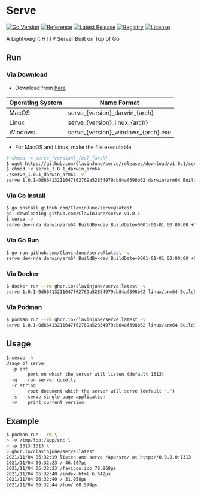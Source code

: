 # Serve

[![Go Version](https://img.shields.io/static/v1?style=for-the-badge&label=Go+Version&message=1.18.1&color=blue&logo=go)](https://github.com/golang/go/releases/tag/go1.18.1)
[![Reference](https://img.shields.io/badge/reference-007d9c?style=for-the-badge&logo=go&logoColor=white&&labelColor=5c5c5c)](https://pkg.go.dev/github.com/ClavinJune/serve)
[![Latest Release](https://img.shields.io/github/tag/ClavinJune/serve.svg?style=for-the-badge&logo=github)](https://github.com/ClavinJune/serve/releases/latest)
[![Registry](https://img.shields.io/static/v1?style=for-the-badge&label=Registry&message=ghcr.io&color=red&logo=linux-containers)](https://ghcr.io/clavinjune/serve)
[![License](https://img.shields.io/github/license/ClavinJune/serve?style=for-the-badge)](https://github.com/ClavinJune/serve/blob/main/LICENSE)

A Lightweight HTTP Server Built on Top of Go

## Run

### Via Download

- Download from [here](https://github.com/ClavinJune/serve/releases)

| Operating System | Name Format |
| --- | --- |
| MacOS | serve_{version}\_darwin\_{arch} |
| Linux | serve_{version}\_linux\_{arch} |
| Windows | serve_{version}\_windows\_{arch}.exe |

- For MacOS and Linux, make the file executable

```bash
# chmod +x serve_{version}_{os}_{arch}
$ wget https://github.com/ClavinJune/serve/releases/download/v1.0.1/serve_1.0.1_darwin_arm64
$ chmod +x serve_1.0.1_darwin_arm64
./serve_1.0.1_darwin_arm64 -v
serve 1.0.1-0d66413211647f62769a52854979cb84af398b62 darwin/arm64 BuildBy=goreleaser BuildDate=2022-04-15T22:09:06Z
```

### Via Go Install

```bash
$ go install github.com/ClavinJune/serve@latest
go: downloading github.com/ClavinJune/serve v1.0.1
$ serve -v
serve dev-n/a darwin/arm64 BuildBy=dev BuildDate=0001-01-01 00:00:00 +0000 UTC
```

### Via Go Run

```bash
$ go run github.com/ClavinJune/serve@latest -v
serve dev-n/a darwin/arm64 BuildBy=dev BuildDate=0001-01-01 00:00:00 +0000 UTC
```

### Via Docker

```bash
$ docker run --rm ghcr.io/clavinjune/serve:latest -v
serve 1.0.1-0d66413211647f62769a52854979cb84af398b62 linux/arm64 BuildBy=goreleaser BuildDate=2022-04-15T22:09:06Z
```

### Via Podman

```bash
$ podman run --rm ghcr.io/clavinjune/serve:latest -v
serve 1.0.1-0d66413211647f62769a52854979cb84af398b62 linux/arm64 BuildBy=goreleaser BuildDate=2022-04-15T22:09:06Z
```

## Usage

```bash
$ serve -h
Usage of serve:
  -p int
        port on which the server will listen (default 1313)
  -q    run server quietly
  -r string
        root document which the server will serve (default ".")
  -s    serve single page application
  -v    print current version
```

## Example

```bash
$ podman run --rm \
> -v /tmp/foo:/app/src \
> -p 1313:1313 \
> ghcr.io/clavinjune/serve:latest
2021/11/04 06:32:19 listen and serve /app/src/ at http://0.0.0.0:1313
2021/11/04 06:32:23 / 46.107µs
2021/11/04 06:32:23 /favicon.ico 78.868µs
2021/11/04 06:32:40 /index.html 6.642µs
2021/11/04 06:32:40 / 31.058µs
2021/11/04 06:32:44 /foo/ 60.574µs
```
